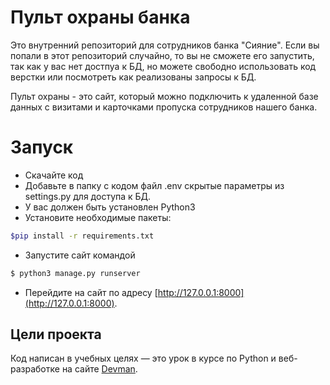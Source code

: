 # Пульт охраны банка

Это внутренний репозиторий для сотрудников банка "Сияние". Если вы попали в этот репозиторий случайно, то вы не сможете его запустить, 
так как у вас нет достпуа к БД, но можете свободно использовать код верстки или посмотреть как реализованы запросы к БД.

Пульт охраны - это сайт, который можно подключить к удаленной базе данных с визитами и карточками пропуска сотрудников нашего банка.

# Запуск

- Скачайте код
- Добавьте в папку с кодом файл .env скрытые параметры из settings.py для доступа к БД.
- У вас должен быть установлен  Python3
- Установите необходимые пакеты:
```bash
$pip install -r requirements.txt
```
- Запустите сайт командой
```bash
$ python3 manage.py runserver
```
- Перейдите на сайт по адресу [http://127.0.0.1:8000](http://127.0.0.1:8000).

## Цели проекта

Код написан в учебных целях — это урок в курсе по Python и веб-разработке на сайте [Devman](https://dvmn.org).
